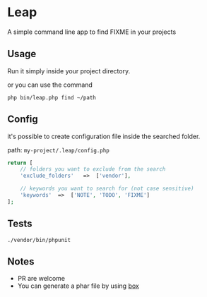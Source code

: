 # Leap

A simple command line app to find FIXME in your projects

## Usage

Run it simply inside your project directory.

or you can use the command

```
php bin/leap.php find ~/path
```

## Config

it's possible to create configuration file inside the searched folder.

path: `my-project/.leap/config.php`

```php
return [
    // folders you want to exclude from the search
    'exclude_folders'   =>  ['vendor'],

    // keywords you want to search for (not case sensitive)
    'keywords'  =>  ['NOTE', 'TODO', 'FIXME']
];
```


## Tests

`./vendor/bin/phpunit`


## Notes

- PR are welcome
- You can generate a phar file by using [box](https://github.com/box-project/box2)